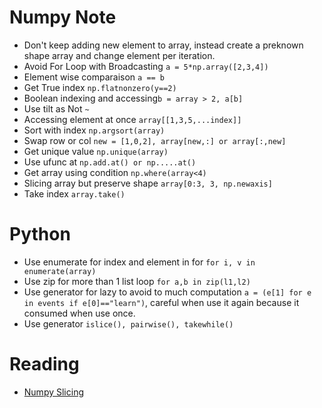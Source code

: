 # Numpy Note
- Don't keep adding new element to array, instead create a preknown shape array and change element per iteration. 
- Avoid For Loop with Broadcasting ```a = 5*np.array([2,3,4])```
- Element wise comparaison ```a == b```
- Get True index ```np.flatnonzero(y==2)```
- Boolean indexing and accessing```b = array > 2, a[b]```
- Use tilt as Not ```~```
- Accessing element at once ```array[[1,3,5,...index]]```
- Sort with index ```np.argsort(array)```
- Swap row or col ```new = [1,0,2], array[new,:] or array[:,new]```
- Get unique value ```np.unique(array)```
- Use ufunc at ```np.add.at() or np.....at()```
- Get array using condition ```np.where(array<4)```
- Slicing array but preserve shape ```array[0:3, 3, np.newaxis]```
- Take index ```array.take()```


# Python
- Use enumerate for index and element in for ```for i, v in enumerate(array)```
- Use zip for more than 1 list loop ```for a,b in zip(l1,l2)```
- Use generator for lazy to avoid to much computation ```a = (e[1] for e in events if e[0]=="learn")```, careful when use it again because it consumed when use once.
- Use generator ```islice(), pairwise(), takewhile()```


# Reading
- [Numpy Slicing](https://lisaong.github.io/mldds-courseware/01_GettingStarted/numpy-tensor-slicing.slides.html)